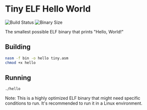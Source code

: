 # Tiny ELF Hello World

![Build Status](https://github.com/alpluspluss/smallbin/actions/workflows/build.yml/badge.svg)
![Binary Size](https://img.shields.io/badge/Binary%20Size-45B-blue)

The smallest possible ELF binary that prints "Hello, World!"

## Building
```bash
nasm -f bin -o hello tiny.asm
chmod +x hello
```

## Running
```bash
./hello
```

Note: This is a highly optimized ELF binary that might need specific conditions to run. It's recommended to run it in a Linux environment.